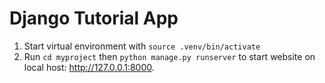 # Django Tutorial App
1. Start virtual environment with `source .venv/bin/activate`
2. Run `cd myproject` then `python manage.py runserver` to start website on local host: http://127.0.0.1:8000.